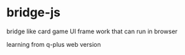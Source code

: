 # bridge-js
bridge like card game UI frame work that can run in browser

learning from q-plus web version


